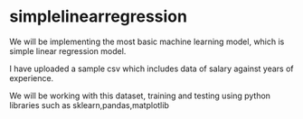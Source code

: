 # simplelinearregression

We will be implementing the most basic machine learning model, which is simple linear regression model.

I have uploaded a sample csv which includes data of salary against years of experience.

We will be working with this dataset, training and testing using python libraries such as sklearn,pandas,matplotlib
